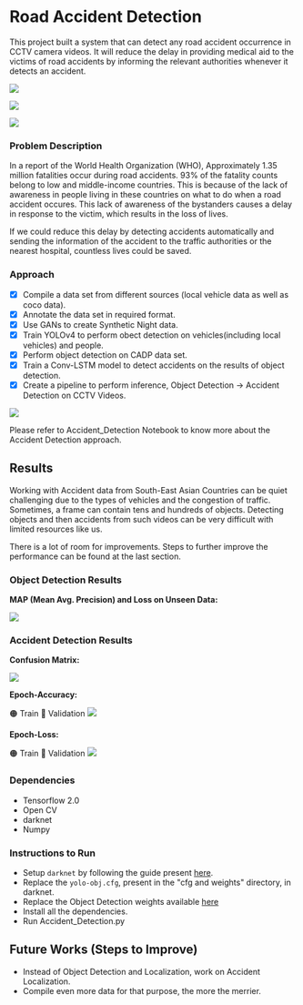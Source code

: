 # Road Accident Detection

This project built a system that can detect any road accident occurrence in CCTV camera videos. 
It will reduce the delay in providing medical aid to the victims of
road accidents by informing the relevant authorities whenever it detects an accident.

![](out1.gif)

![](out2.gif)

![](out3.gif)

### Problem Description

In a report of the World Health Organization (WHO), Approximately 1.35 million fatalities
occur during road accidents. 93% of the fatality counts belong to low and middle-income
countries. This is because of the lack of awareness in people living in these countries on what to
do when a road accident occures. This lack of awareness of the bystanders causes a delay in response to the victim,
which results in the loss of lives. 

If we could reduce this delay by detecting accidents automatically and sending the information 
of the accident to the traffic authorities or the nearest hospital, countless lives could be saved.


### Approach

- [x] Compile a data set from different sources (local vehicle data as well as coco data).
- [x] Annotate the data set in required format.
- [x] Use GANs to create Synthetic Night data.
- [x] Train YOLOv4 to perform obect detection on vehicles(including local vehicles) and people.
- [x] Perform object detection on CADP data set.
- [x] Train a Conv-LSTM model to detect accidents on the results of object detection.
- [x] Create a pipeline to perform inference, Object Detection -> Accident Detection on CCTV Videos.

![](Approach_chart.jpeg)

Please refer to Accident_Detection Notebook to know more about the Accident Detection approach.

## Results
Working with Accident data from South-East Asian Countries can be quiet challenging due to the 
types of vehicles and the congestion of traffic. Sometimes, a frame can contain tens and hundreds of objects.
Detecting objects and then accidents from such videos can be very difficult with limited resources like us.

There is a lot of room for improvements. Steps to further improve the performance can be found at the last section.

### Object Detection Results

**MAP (Mean Avg. Precision) and Loss on Unseen Data:**

![](graphs/Obj_det_map.jpeg)

### Accident Detection Results

**Confusion Matrix:**

![](graphs/confusion_matrix.jpg)


**Epoch-Accuracy:**

🟠 Train 🔵 Validation
![](graphs/epoch_accuracy.svg)

**Epoch-Loss:**

🟠 Train 🔵 Validation
![](graphs/epoch_loss.svg)

### Dependencies
- Tensorflow 2.0
- Open CV
- darknet
- Numpy

### Instructions to Run

- Setup `darknet` by following the guide present [here](https://github.com/AlexeyAB/darknet).
- Replace the `yolo-obj.cfg`, present in the "cfg and weights" directory, in darknet.
- Replace the Object Detection weights available [here](https://drive.google.com/file/d/1hfFnNRzGct3yfDR8CaFnJS6i7N-KCedh/view?usp=sharing)
- Install all the dependencies.
- Run Accident_Detection.py

## Future Works (Steps to Improve)

- Instead of Object Detection and Localization, work on Accident Localization.
- Compile even more data for that purpose, the more the merrier.
